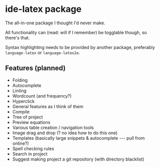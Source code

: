# ide-latex package

The all-in-one package I thought I'd never make.

All functionality can (read: will if I remember) be togglable though, so there's that.

Syntax highlighting needs to be provided by another package, preferably `language-latex` or `language-latex2e`.

## Features (planned)
- Folding
- Autocomplete
- Linting
- Wordcount (and frequency?)
- Hyperclick
- General features as I think of them
- Compile
- Tree of project
- Preview equations
- Various table creation / navigation tools
- Image drag and drop (? no idea how to do this one)
- Templates (basically large snippets & autocomplete --- pull from online?)
- Spell checking rules
- Search in project
- Suggest making project a git repository (with directory blacklist)
